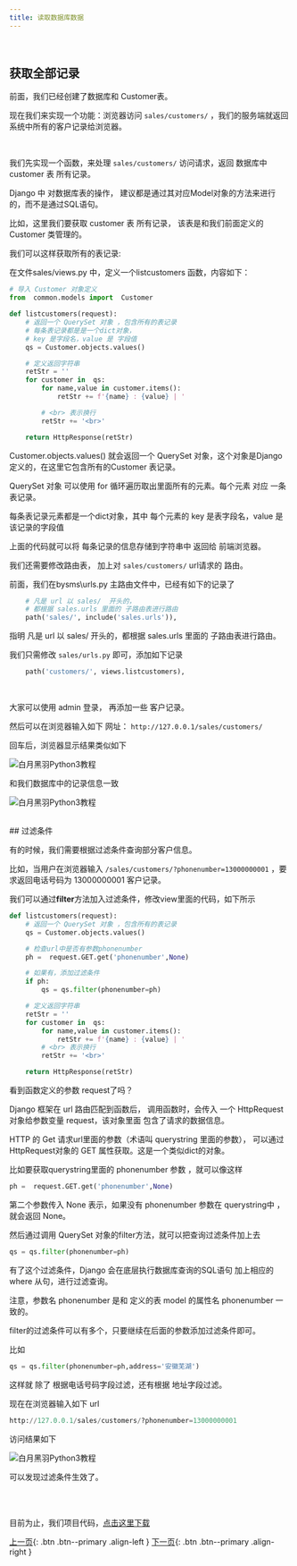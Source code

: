 ```yaml
---
title: 读取数据库数据
---
```


<br>

## 获取全部记录

前面，我们已经创建了数据库和 Customer表。

现在我们来实现一个功能：浏览器访问  ```sales/customers/```  ，我们的服务端就返回系统中所有的客户记录给浏览器。

<br>

我们先实现一个函数，来处理 ```sales/customers/``` 访问请求，返回 数据库中 customer 表 所有记录。

Django 中 对数据库表的操作， 建议都是通过其对应Model对象的方法来进行的，而不是通过SQL语句。

比如，这里我们要获取 customer 表 所有记录， 该表是和我们前面定义的 Customer 类管理的。

我们可以这样获取所有的表记录:

在文件sales/views.py 中，定义一个listcustomers 函数，内容如下：

```py
# 导入 Customer 对象定义
from  common.models import  Customer

def listcustomers(request):
    # 返回一个 QuerySet 对象 ，包含所有的表记录
    # 每条表记录都是是一个dict对象，
    # key 是字段名，value 是 字段值
    qs = Customer.objects.values()

    # 定义返回字符串
    retStr = ''
    for customer in  qs:
        for name,value in customer.items():
            retStr += f'{name} : {value} | '

        # <br> 表示换行
        retStr += '<br>'

    return HttpResponse(retStr)
```

Customer.objects.values() 就会返回一个 QuerySet 对象，这个对象是Django 定义的，在这里它包含所有的Customer 表记录。

QuerySet 对象 可以使用 for 循环遍历取出里面所有的元素。每个元素 对应 一条表记录。

每条表记录元素都是一个dict对象，其中 每个元素的 key 是表字段名，value 是 该记录的字段值

上面的代码就可以将 每条记录的信息存储到字符串中 返回给 前端浏览器。

我们还需要修改路由表， 加上对 ```sales/customers/```  url请求的 路由。

前面，我们在bysms\urls.py 主路由文件中，已经有如下的记录了
```py
    # 凡是 url 以 sales/  开头的，
    # 都根据 sales.urls 里面的 子路由表进行路由
    path('sales/', include('sales.urls')),
```

指明 凡是 url 以 sales/  开头的，都根据 sales.urls 里面的 子路由表进行路由。

我们只需修改  ```sales/urls.py```  即可，添加如下记录

```py
    path('customers/', views.listcustomers),
```

<br>

大家可以使用 admin 登录， 再添加一些 客户记录。

然后可以在浏览器输入如下 网址：  ```http://127.0.0.1/sales/customers/```  

回车后，浏览器显示结果类似如下

![白月黑羽Python3教程](https://user-images.githubusercontent.com/10496014/50053870-d6060c00-0176-11e9-8435-59c9c11a1964.png)

和我们数据库中的记录信息一致

![白月黑羽Python3教程](https://user-images.githubusercontent.com/10496014/50053893-03eb5080-0177-11e9-8c06-b8b2e0d73567.png)

<br>
## 过滤条件

有的时候，我们需要根据过滤条件查询部分客户信息。

比如，当用户在浏览器输入 ```/sales/customers/?phonenumber=13000000001``` ，要求返回电话号码为 13000000001 客户记录。

我们可以通过**filter**方法加入过滤条件，修改view里面的代码，如下所示

```py
def listcustomers(request):
    # 返回一个 QuerySet 对象 ，包含所有的表记录
    qs = Customer.objects.values()

    # 检查url中是否有参数phonenumber
    ph =  request.GET.get('phonenumber',None)

    # 如果有，添加过滤条件
    if ph:
        qs = qs.filter(phonenumber=ph)

    # 定义返回字符串
    retStr = ''
    for customer in  qs:
        for name,value in customer.items():
            retStr += f'{name} : {value} | '
        # <br> 表示换行
        retStr += '<br>'

    return HttpResponse(retStr)
```

看到函数定义的参数 request了吗？

Django 框架在 url 路由匹配到函数后， 调用函数时，会传入 一个 HttpRequest 对象给参数变量 request，该对象里面 包含了请求的数据信息。

HTTP 的 Get 请求url里面的参数（术语叫 querystring 里面的参数）， 可以通过 HttpRequest对象的 GET 属性获取。这是一个类似dict的对象。

比如要获取querystring里面的 phonenumber 参数 ，就可以像这样

```py
ph =  request.GET.get('phonenumber',None)
```

第二个参数传入 None 表示，如果没有 phonenumber 参数在 querystring中 ，就会返回 None。

然后通过调用 QuerySet 对象的filter方法，就可以把查询过滤条件加上去

```py
qs = qs.filter(phonenumber=ph)
```

有了这个过滤条件，Django 会在底层执行数据库查询的SQL语句 加上相应的 where  从句，进行过滤查询。

注意，参数名 phonenumber 是和 定义的表 model 的属性名 phonenumber 一致的。


filter的过滤条件可以有多个，只要继续在后面的参数添加过滤条件即可。

比如

```py
qs = qs.filter(phonenumber=ph,address='安徽芜湖')
```

这样就 除了 根据电话号码字段过滤，还有根据 地址字段过滤。
<br>

现在在浏览器输入如下 url

```py
http://127.0.0.1/sales/customers/?phonenumber=13000000001
```

访问结果如下

![白月黑羽Python3教程](https://user-images.githubusercontent.com/10496014/50053915-32692b80-0177-11e9-9f4f-9e76c7f3d5c2.png)

可以发现过滤条件生效了。


<br><br>

目前为止，我们项目代码，[点击这里下载](https://github.com/baiyueheiyu/fileshare/raw/master/webdev/bysms_03.zip)

[上一页](/doc/tutorial/django/04/){: .btn .btn--primary .align-left }
[下一页](/doc/tutorial/django/06/){: .btn .btn--primary .align-right }


